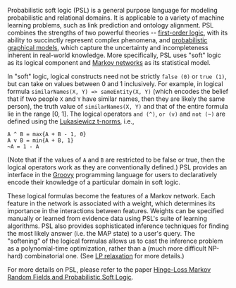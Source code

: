Probabilistic soft logic (PSL) is a general purpose language for modeling probabilistic and relational domains. It is applicable to a variety of machine learning problems, such as link prediction and ontology alignment. PSL combines the strengths of two powerful theories -- [first-order logic](https://en.wikipedia.org/wiki/First-order_logic), with its ability to succinctly represent complex phenomena, and [probabilistic graphical models](https://en.wikipedia.org/wiki/Graphical_model), which capture the uncertainty and incompleteness inherent in real-world knowledge. More specifically, PSL uses "soft" logic as its logical component and [Markov networks](http://en.wikipedia.org/wiki/Markov_random_field) as its statistical model. 

In "soft" logic, logical constructs need not be strictly `false (0)` or `true (1)`, but can take on values between 0 and 1 inclusively. For example, in logical formula `similarNames(X, Y) => sameEntity(X, Y)` (which encodes the belief that if two people `X` and `Y` have similar names, then they are likely the same person),  the truth value of `similarNames(X, Y)` and that of the entire formula lie in the range [0, 1]. The logical operators `and (^)`, `or (v)` and `not (~)` are defined using the [Lukasiewicz t-norms](http://en.wikipedia.org/wiki/%C5%81ukasiewicz_logic), i.e., 
```
A ^ B = max{A + B - 1, 0}
A v B = min{A + B, 1}
~A = 1 - A
```

(Note that if the values of `A` and `B` are restricted to be false or true, then the logical operators work as they are conventionally defined.) PSL provides an interface in the [Groovy](http://groovy-lang.org) programming language for users to declaratively encode their knowledge of a particular domain in soft logic. 

These logical formulas become the features of a Markov network. Each feature in the network is associated with a weight, which determines its importance in the interactions between features. Weights can be specified manually or learned from evidence data using PSL's suite of learning algorithms. PSL also provides sophisticated inference techniques for finding the most likely answer (i.e. the MAP state) to a user's query. The "softening" of the logical formulas allows us to cast the inference problem as a polynomial-time optimization, rather than a (much more difficult NP-hard) combinatorial one. (See [LP relaxation](http://en.wikipedia.org/wiki/LP_relaxation) for more details.)

For more details on PSL, please refer to the paper [Hinge-Loss Markov Random Fields and Probabilistic Soft Logic](https://arxiv.org/abs/1505.04406).